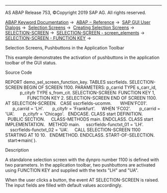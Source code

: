   

* * *

AS ABAP Release 753, ©Copyright 2019 SAP AG. All rights reserved.

[ABAP Keyword Documentation](javascript:call_link\('abenabap.htm'\)) →  [ABAP − Reference](javascript:call_link\('abenabap_reference.htm'\)) →  [SAP GUI User Dialogs](javascript:call_link\('abenabap_screens.htm'\)) →  [Selection Screens](javascript:call_link\('abenselection_screen.htm'\)) →  [Creating Selection Screens](javascript:call_link\('abenselection_screen_create.htm'\)) →  [SELECTION-SCREEN](javascript:call_link\('abapselection-screen.htm'\)) →  [SELECTION-SCREEN - screen\_elements](javascript:call_link\('abapselection-screen_layout.htm'\)) →  [SELECTION-SCREEN - FUNCTION KEY](javascript:call_link\('abapselection-screen_functionkey.htm'\)) → 

Selection Screens, Pushbuttons in the Application Toolbar

This example demonstrates the activation of pushbuttons in the application toolbar of the GUI status.

Source Code

REPORT demo\_sel\_screen\_function\_key.
TABLES sscrfields.
SELECTION-SCREEN BEGIN OF SCREEN 1100.
PARAMETERS: p\_carrid TYPE s\_carr\_id,
            p\_cityfr TYPE s\_from\_cit.
SELECTION-SCREEN: FUNCTION KEY 1,
                  FUNCTION KEY 2.
SELECTION-SCREEN END OF SCREEN 1100.
AT SELECTION-SCREEN.
  CASE sscrfields-ucomm.
      WHEN'FC01'.
      p\_carrid = 'LH'.
      p\_cityfr = 'Frankfurt'.
    WHEN 'FC02'.
      p\_carrid = 'UA'.
      p\_cityfr = 'Chicago'.
  ENDCASE.
CLASS start DEFINITION.
  PUBLIC SECTION.
    CLASS-METHODS main.
ENDCLASS.
CLASS start IMPLEMENTATION.
  METHOD main.
    sscrfields-functxt\_01 = 'LH'.
    sscrfields-functxt\_02 = 'UA'.
    CALL SELECTION-SCREEN 1100 STARTING AT 10 10.
  ENDMETHOD.
ENDCLASS.
START-OF-SELECTION.
  start=>main( ).

Description

A standalone selection screen with the dynpro number 1100 is defined with two parameters. In the application toolbar, two pushbuttons are activated using FUNCTION KEY and supplied with the texts "LH" and "UA".

When the user clicks a button, the event AT SELECTION-SCREEN is raised. The input fields are filled with default values accordingly.